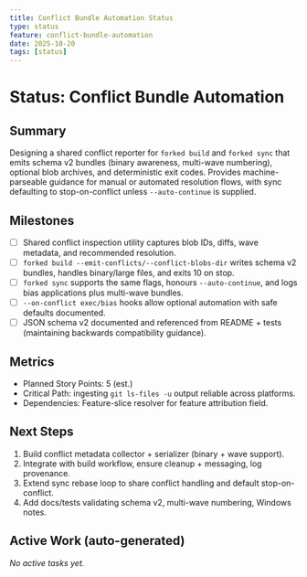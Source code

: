 ```yaml
---
title: Conflict Bundle Automation Status
type: status
feature: conflict-bundle-automation
date: 2025-10-20
tags: [status]
---
```


# Status: Conflict Bundle Automation

## Summary
Designing a shared conflict reporter for `forked build` and `forked sync` that emits schema v2 bundles (binary awareness, multi-wave numbering), optional blob archives, and deterministic exit codes. Provides machine-parseable guidance for manual or automated resolution flows, with sync defaulting to stop-on-conflict unless `--auto-continue` is supplied.

## Milestones
- [ ] Shared conflict inspection utility captures blob IDs, diffs, wave metadata, and recommended resolution.
- [ ] `forked build --emit-conflicts/--conflict-blobs-dir` writes schema v2 bundles, handles binary/large files, and exits 10 on stop.
- [ ] `forked sync` supports the same flags, honours `--auto-continue`, and logs bias applications plus multi-wave bundles.
- [ ] `--on-conflict exec/bias` hooks allow optional automation with safe defaults documented.
- [ ] JSON schema v2 documented and referenced from README + tests (maintaining backwards compatibility guidance).

## Metrics
- Planned Story Points: 5 (est.)
- Critical Path: ingesting `git ls-files -u` output reliable across platforms.
- Dependencies: Feature-slice resolver for feature attribution field.

## Next Steps
1. Build conflict metadata collector + serializer (binary + wave support).
2. Integrate with build workflow, ensure cleanup + messaging, log provenance.
3. Extend sync rebase loop to share conflict handling and default stop-on-conflict.
4. Add docs/tests validating schema v2, multi-wave numbering, Windows notes.

## Active Work (auto-generated)
*No active tasks yet.*

